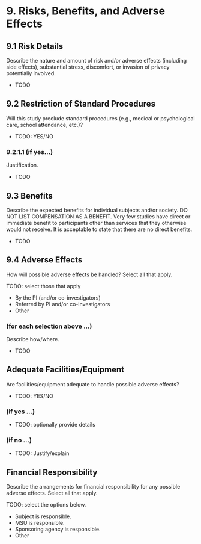 # 9. Risks, Benefits, and Adverse Effects

## 9.1 Risk Details
Describe the nature and amount of risk and/or adverse effects (including side effects), substantial stress, discomfort, or invasion of privacy potentially involved.

* TODO

## 9.2 Restriction of Standard Procedures
Will this study preclude standard procedures (e.g., medical or psychological care, school attendance, etc.)?

* TODO: YES/NO

### 9.2.1.1 (if yes...)
Justification.

* TODO

## 9.3 Benefits
Describe the expected benefits for individual subjects and/or society.
DO NOT LIST COMPENSATION AS A BENEFIT.
Very few studies have direct or immediate benefit to participants other than services that they otherwise would not receive. It is acceptable to state that there are no direct benefits.

* TODO

## 9.4 Adverse Effects 
How will possible adverse effects be handled? Select all that apply.

TODO: select those that apply

* By the PI (and/or co-investigators)
* Referred by PI and/or co-investigators
* Other

### (for each selection above ...)
Describe how/where.

* TODO

## Adequate Facilities/Equipment
Are facilities/equipment adequate to handle possible adverse effects?

* TODO: YES/NO

### (if yes ...)

* TODO: optionally provide details

### (if no ...)

* TODO: Justify/explain

## Financial Responsibility
Describe the arrangements for financial responsibility for any possible adverse effects. Select all that apply.

TODO: select the options below.

* Subject is responsible.
* MSU is responsible.
* Sponsoring agency is responsible.
* Other

